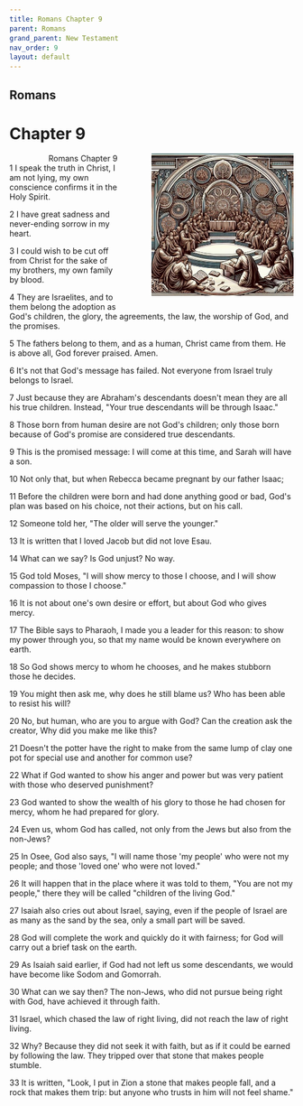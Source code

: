 ```yaml
---
title: Romans Chapter 9
parent: Romans
grand_parent: New Testament
nav_order: 9
layout: default
---
```


## Romans

# Chapter 9

<div style="clear: both; text-align: right;">
    <div style="max-width: 50%; height: auto; float: right; margin: 0 0 10px 10px; padding-left: 10%;">
        <img src="/assets/Image/Romans/500/9.jpg" alt="Romans Chapter 9" class="chapter-image">
    </div>
    <figcaption style="font-size: 14px; text-align: right;">Romans Chapter 9</figcaption>
</div>
1 I speak the truth in Christ, I am not lying, my own conscience confirms it in the Holy Spirit.

2 I have great sadness and never-ending sorrow in my heart.

3 I could wish to be cut off from Christ for the sake of my brothers, my own family by blood.

4 They are Israelites, and to them belong the adoption as God's children, the glory, the agreements, the law, the worship of God, and the promises.

5 The fathers belong to them, and as a human, Christ came from them. He is above all, God forever praised. Amen.

6 It's not that God's message has failed. Not everyone from Israel truly belongs to Israel.

7 Just because they are Abraham's descendants doesn't mean they are all his true children. Instead, "Your true descendants will be through Isaac."

8 Those born from human desire are not God's children; only those born because of God's promise are considered true descendants.

9 This is the promised message: I will come at this time, and Sarah will have a son.

10 Not only that, but when Rebecca became pregnant by our father Isaac;

11 Before the children were born and had done anything good or bad, God's plan was based on his choice, not their actions, but on his call.

12 Someone told her, "The older will serve the younger."

13 It is written that I loved Jacob but did not love Esau.

14 What can we say? Is God unjust? No way.

15 God told Moses, "I will show mercy to those I choose, and I will show compassion to those I choose."

16 It is not about one's own desire or effort, but about God who gives mercy.

17 The Bible says to Pharaoh, I made you a leader for this reason: to show my power through you, so that my name would be known everywhere on earth.

18 So God shows mercy to whom he chooses, and he makes stubborn those he decides.

19 You might then ask me, why does he still blame us? Who has been able to resist his will?

20 No, but human, who are you to argue with God? Can the creation ask the creator, Why did you make me like this?

21 Doesn't the potter have the right to make from the same lump of clay one pot for special use and another for common use?

22 What if God wanted to show his anger and power but was very patient with those who deserved punishment?

23 God wanted to show the wealth of his glory to those he had chosen for mercy, whom he had prepared for glory.

24 Even us, whom God has called, not only from the Jews but also from the non-Jews?

25 In Osee, God also says, "I will name those 'my people' who were not my people; and those 'loved one' who were not loved."

26 It will happen that in the place where it was told to them, "You are not my people," there they will be called "children of the living God."

27 Isaiah also cries out about Israel, saying, even if the people of Israel are as many as the sand by the sea, only a small part will be saved.

28 God will complete the work and quickly do it with fairness; for God will carry out a brief task on the earth.

29 As Isaiah said earlier, if God had not left us some descendants, we would have become like Sodom and Gomorrah.

30 What can we say then? The non-Jews, who did not pursue being right with God, have achieved it through faith.

31 Israel, which chased the law of right living, did not reach the law of right living.

32 Why? Because they did not seek it with faith, but as if it could be earned by following the law. They tripped over that stone that makes people stumble.

33 It is written, "Look, I put in Zion a stone that makes people fall, and a rock that makes them trip: but anyone who trusts in him will not feel shame."


